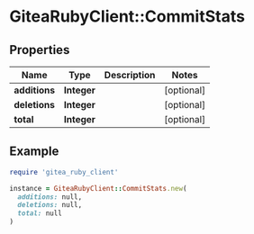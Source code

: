 # GiteaRubyClient::CommitStats

## Properties

| Name | Type | Description | Notes |
| ---- | ---- | ----------- | ----- |
| **additions** | **Integer** |  | [optional] |
| **deletions** | **Integer** |  | [optional] |
| **total** | **Integer** |  | [optional] |

## Example

```ruby
require 'gitea_ruby_client'

instance = GiteaRubyClient::CommitStats.new(
  additions: null,
  deletions: null,
  total: null
)
```

